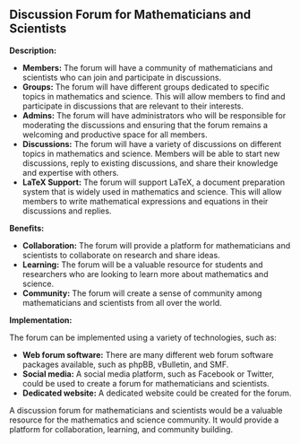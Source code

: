 
## Discussion Forum for Mathematicians and Scientists

**Description:**

* **Members:** The forum will have a community of mathematicians and scientists who can join and participate in discussions.
* **Groups:** The forum will have different groups dedicated to specific topics in mathematics and science. This will allow members to find and participate in discussions that are relevant to their interests.
* **Admins:** The forum will have administrators who will be responsible for moderating the discussions and ensuring that the forum remains a welcoming and productive space for all members.
* **Discussions:** The forum will have a variety of discussions on different topics in mathematics and science. Members will be able to start new discussions, reply to existing discussions, and share their knowledge and expertise with others.
* **LaTeX Support:** The forum will support LaTeX, a document preparation system that is widely used in mathematics and science. This will allow members to write mathematical expressions and equations in their discussions and replies.

**Benefits:**

* **Collaboration:** The forum will provide a platform for mathematicians and scientists to collaborate on research and share ideas.
* **Learning:** The forum will be a valuable resource for students and researchers who are looking to learn more about mathematics and science.
* **Community:** The forum will create a sense of community among mathematicians and scientists from all over the world.

**Implementation:**

The forum can be implemented using a variety of technologies, such as:

* **Web forum software:** There are many different web forum software packages available, such as phpBB, vBulletin, and SMF.
* **Social media:** A social media platform, such as Facebook or Twitter, could be used to create a forum for mathematicians and scientists.
* **Dedicated website:** A dedicated website could be created for the forum.

A discussion forum for mathematicians and scientists would be a valuable resource for the mathematics and science community. It would provide a platform for collaboration, learning, and community building.
